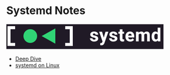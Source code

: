 # Systemd Notes

![Systemd Logo](img/systemd.png)

- [Deep Dive](deep-dive/01-intro.md)
- [systemd on Linux](tutorialLinux/01-intro.md)
